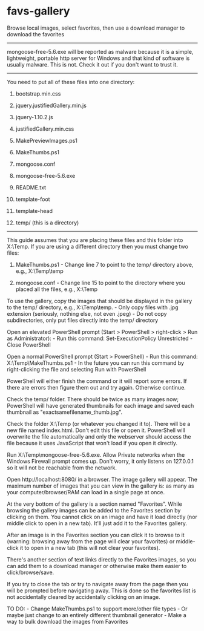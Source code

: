 # favs-gallery

Browse local images, select favorites, then use a download manager to download the favorites

---

mongoose-free-5.6.exe will be reported as malware because it is a simple, lightweight, portable http server for Windows and that kind of software is usually malware. This is not. Check it out if you don't want to trust it.

---

You need to put all of these files into one directory:

1.	bootstrap.min.css

2.	jquery.justifiedGallery.min.js

3.	jquery-1.10.2.js

4.	justifiedGallery.min.css

5.	MakePreviewImages.ps1

6.	MakeThumbs.ps1

7.	mongoose.conf

8.	mongoose-free-5.6.exe

9.	README.txt

10.	template-foot

11.	template-head

12.	temp/ (this is a directory)

---

This guide assumes that you are placing these files and this folder into X:\Temp. If you are using a different directory then you must change two files:

1.	MakeThumbs.ps1
		- Change line 7 to point to the temp/ directory above, e.g., X:\Temp\temp

2.	mongoose.conf
		- Change line 15 to point to the directory where you placed all the files, e.g., X:\Temp

To use the gallery, copy the images that should be displayed in the gallery to the temp/ directory, e.g., X:\Temp\temp.
	- Only copy files with .jpg extension (seriously, nothing else, not even .jpeg)
	- Do not copy subdirectories, only put files directly into the temp/ directory

Open an elevated PowerShell prompt (Start > PowerShell > right-click > Run as Administrator):
	- Run this command: Set-ExecutionPolicy Unrestricted
	- Close PowerShell

Open a normal PowerShell prompt (Start > PowerShell)
	- Run this command: X:\Temp\MakeThumbs.ps1
	- In the future you can run this command by right-clicking the file and selecting Run with PowerShell

PowerShell will either finish the command or it will report some errors. If there are errors then figure them out and try again. Otherwise continue.

Check the temp/ folder. There should be twice as many images now; PowerShell will have generated thumbnails for each image and saved each thumbnail as "exactsamefilename_thumb.jpg".

Check the folder X:\Temp (or whatever you changed it to). There will be a new file named index.html. Don't edit this file or open it. PowerShell will overwrite the file automatically and only the webserver should access the file because it uses JavaScript that won't load if you open it directly.

Run X:\Temp\mongoose-free-5.6.exe. Allow Private networks when the Windows Firewall prompt comes up. Don't worry, it only listens on 127.0.0.1 so it will not be reachable from the network.

Open http://localhost:8080/ in a browser. The image gallery will appear. The maximum number of images that you can view in the gallery is: as many as your computer/browser/RAM can load in a single page at once.

At the very bottom of the gallery is a section named "Favorites". While browsing the gallery images can be added to the Favorites section by clicking on them. You cannot click on an image and have it load directly (nor middle click to open in a new tab). It'll just add it to the Favorites gallery.

After an image is in the Favorites section you can click it to browse to it (warning: browsing away from the page will clear your favorites) or middle-click it to open in a new tab (this will not clear your favorites).

There's another section of text links directly to the Favorites images, so you can add them to a download manager or otherwise make them easier to click/browse/save.

If you try to close the tab or try to navigate away from the page then you will be prompted before navigating away. This is done so the favorites list is not accidentally cleared by accidentally clicking on an image.

TO DO:
	- Change MakeThumbs.ps1 to support more/other file types
	- Or maybe just change to an entirely different thumbnail generator
	- Make a way to bulk download the images from Favorites
